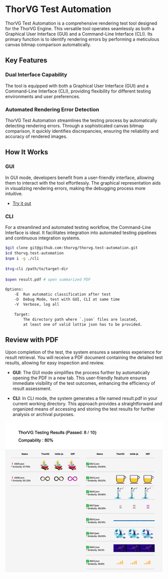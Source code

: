 # ThorVG Test Automation

ThorVG Test Automation is a comprehensive rendering test tool designed for the ThorVG Engine. This versatile tool operates seamlessly as both a Graphical User Interface (GUI) and a Command-Line Interface (CLI). Its primary function is to identify rendering errors by performing a meticulous canvas bitmap comparison automatically.

## Key Features

### Dual Interface Capability
The tool is equipped with both a Graphical User Interface (GUI) and a Command-Line Interface (CLI), providing flexibility for different testing environments and user preferences.

### Automated Rendering Error Detection
ThorVG Test Automation streamlines the testing process by automatically detecting rendering errors. Through a sophisticated canvas bitmap comparison, it quickly identifies discrepancies, ensuring the reliability and accuracy of rendered images.

## How It Works

### GUI
In GUI mode, developers benefit from a user-friendly interface, allowing them to interact with the tool effortlessly. The graphical representation aids in visualizing rendering errors, making the debugging process more intuitive.
- [Try it out](https://thorvg-test-automation.vercel.app)

### CLI
For a streamlined and automated testing workflow, the Command-Line Interface is ideal. It facilitates integration into automated testing pipelines and continuous integration systems.

```sh
$git clone git@github.com:thorvg/thorvg.test-automation.git
$cd thorvg.test-automation
$npm i -g ./cli

$tvg-cli /path/to/target-dir

$open result.pdf # open summarized PDF
```

```
Options:
    -E  Run automatic classification after test
    -D  Debug Mode, test with GUI, CLI at same time
    -V  Verbose, log all

    Target:
        The directory path where `.json` files are located,
        at least one of valid lottie json has to be provided.
```

## Review with PDF

Upon completion of the test, the system ensures a seamless experience for result retrieval. You will receive a PDF document containing the detailed test results, allowing for easy inspection and review.

- **GUI**: The GUI mode simplifies the process further by automatically opening the PDF in a new tab. This user-friendly feature ensures immediate visibility of the test outcomes, enhancing the efficiency of result assessment.

- **CLI**: In CLI mode, the system generates a file named result.pdf in your current working directory. This approach provides a straightforward and organized means of accessing and storing the test results for further analysis or archival purposes.

<p align="center">
    <img width="800" height="auto" src="./docs/pdf-example.png">
</p>
